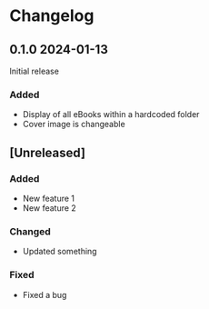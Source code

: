 # Changelog

## 0.1.0 2024-01-13

Initial release

### Added
- Display of all eBooks within a hardcoded folder
- Cover image is changeable

## [Unreleased]

### Added
- New feature 1
- New feature 2

### Changed
- Updated something

### Fixed
- Fixed a bug